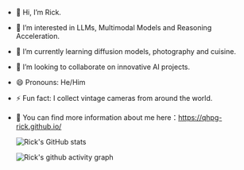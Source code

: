 - 👋 Hi, I’m Rick.
- 👀 I’m interested in LLMs, Multimodal Models and Reasoning Acceleration.
- 🌱 I’m currently learning diffusion models, photography and cuisine.
- 💞️ I’m looking to collaborate on innovative AI projects.
- 😄 Pronouns: He/Him
- ⚡ Fun fact: I collect vintage cameras from around the world.
- 📢 You can find more information about me here：https://qhpg-rick.github.io/

  ![Rick's GitHub stats](https://github-readme-stats.vercel.app/api?username=QHPG-Rick)

  ![Rick's github activity graph](https://github-readme-activity-graph.vercel.app/graph?username=QHPG-Rick&theme=react)

<!---
QHPG-Rick/QHPG-Rick is a ✨ special ✨ repository because its `README.md` (this file) appears on your GitHub profile.
You can click the Preview link to take a look at your changes.
--->
